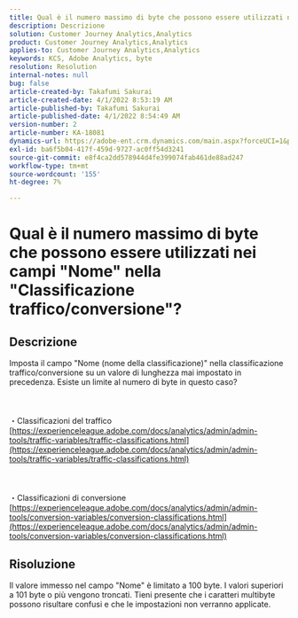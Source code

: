 ```yaml
---
title: Qual è il numero massimo di byte che possono essere utilizzati nei campi "Nome" nella "Classificazione traffico/conversione"?
description: Descrizione
solution: Customer Journey Analytics,Analytics
product: Customer Journey Analytics,Analytics
applies-to: Customer Journey Analytics,Analytics
keywords: KCS, Adobe Analytics, byte
resolution: Resolution
internal-notes: null
bug: false
article-created-by: Takafumi Sakurai
article-created-date: 4/1/2022 8:53:19 AM
article-published-by: Takafumi Sakurai
article-published-date: 4/1/2022 8:54:49 AM
version-number: 2
article-number: KA-18081
dynamics-url: https://adobe-ent.crm.dynamics.com/main.aspx?forceUCI=1&pagetype=entityrecord&etn=knowledgearticle&id=7471762b-99b1-ec11-9840-0022480bd126
exl-id: ba6f5b04-417f-459d-9727-ac0ff54d3241
source-git-commit: e8f4ca2dd578944d4fe399074fab461de88ad247
workflow-type: tm+mt
source-wordcount: '155'
ht-degree: 7%

---
```


# Qual è il numero massimo di byte che possono essere utilizzati nei campi &quot;Nome&quot; nella &quot;Classificazione traffico/conversione&quot;?

## Descrizione

Imposta il campo &quot;Nome (nome della classificazione)&quot; nella classificazione traffico/conversione su un valore di lunghezza mai impostato in precedenza. Esiste un limite al numero di byte in questo caso?<br><br> <br><br>・Classificazioni del traffico
[https://experienceleague.adobe.com/docs/analytics/admin/admin-tools/traffic-variables/traffic-classifications.html](https://experienceleague.adobe.com/docs/analytics/admin/admin-tools/traffic-variables/traffic-classifications.html)<br><br> <br><br>・Classificazioni di conversione
[https://experienceleague.adobe.com/docs/analytics/admin/admin-tools/conversion-variables/conversion-classifications.html](https://experienceleague.adobe.com/docs/analytics/admin/admin-tools/conversion-variables/conversion-classifications.html)

## Risoluzione


Il valore immesso nel campo &quot;Nome&quot; è limitato a 100 byte. I valori superiori a 101 byte o più vengono troncati. Tieni presente che i caratteri multibyte possono risultare confusi e che le impostazioni non verranno applicate.
